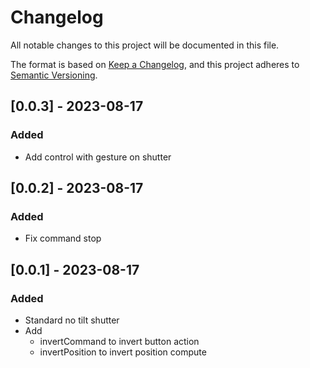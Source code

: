# Changelog

All notable changes to this project will be documented in this file.

The format is based on [Keep a Changelog](https://keepachangelog.com/en/1.0.0/),
and this project adheres to [Semantic Versioning](https://semver.org/spec/v2.0.0.html).

## [0.0.3] - 2023-08-17

### Added

- Add control with gesture on shutter

## [0.0.2] - 2023-08-17

### Added

- Fix command stop

## [0.0.1] - 2023-08-17

### Added

- Standard no tilt shutter
- Add
  - invertCommand to invert button action
  - invertPosition to invert position compute